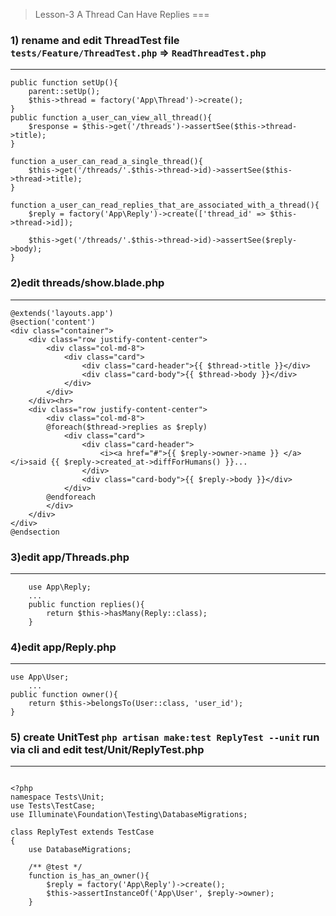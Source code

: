 > Lesson-3 A Thread Can Have Replies
===
### 1) rename and edit ThreadTest file `tests/Feature/ThreadTest.php` => `ReadThreadTest.php`
---
```
public function setUp(){
    parent::setUp();
    $this->thread = factory('App\Thread')->create();
}
public function a_user_can_view_all_thread(){
    $response = $this->get('/threads')->assertSee($this->thread->title);
}

function a_user_can_read_a_single_thread(){
    $this->get('/threads/'.$this->thread->id)->assertSee($this->thread->title);
}

function a_user_can_read_replies_that_are_associated_with_a_thread(){
    $reply = factory('App\Reply')->create(['thread_id' => $this->thread->id]);

    $this->get('/threads/'.$this->thread->id)->assertSee($reply->body);
}
```
### 2)edit threads/show.blade.php
---
```
@extends('layouts.app')
@section('content')
<div class="container">
    <div class="row justify-content-center">
        <div class="col-md-8">
            <div class="card">
                <div class="card-header">{{ $thread->title }}</div>
                <div class="card-body">{{ $thread->body }}</div>
            </div>
        </div>
    </div><hr>
    <div class="row justify-content-center">
        <div class="col-md-8">
        @foreach($thread->replies as $reply)
            <div class="card">
                <div class="card-header">
                    <i><a href="#">{{ $reply->owner->name }} </a></i>said {{ $reply->created_at->diffForHumans() }}...
                </div>
                <div class="card-body">{{ $reply->body }}</div>
            </div>
        @endforeach
        </div>
    </div>
</div>
@endsection
```
### 3)edit app/Threads.php
---
```
    use App\Reply;
    ...
    public function replies(){
        return $this->hasMany(Reply::class);
    }
```
### 4)edit app/Reply.php
---
```
use App\User;
    ...
public function owner(){
    return $this->belongsTo(User::class, 'user_id');
}
```
### 5) create UnitTest `php artisan make:test ReplyTest --unit` run via cli and edit test/Unit/ReplyTest.php
---
```

<?php
namespace Tests\Unit;
use Tests\TestCase;
use Illuminate\Foundation\Testing\DatabaseMigrations;

class ReplyTest extends TestCase
{
    use DatabaseMigrations;

    /** @test */
    function is_has_an_owner(){
        $reply = factory('App\Reply')->create();
        $this->assertInstanceOf('App\User', $reply->owner);
    }
```